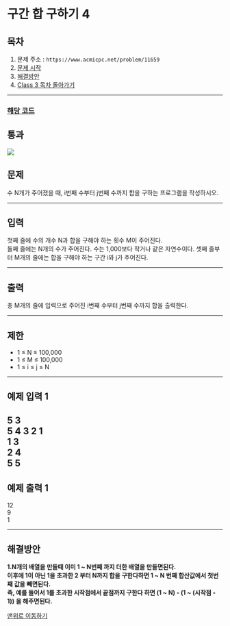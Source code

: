 # 구간 합 구하기 4

## 목차

1. 문제 주소 : `https://www.acmicpc.net/problem/11659`
2. [문제 시작](#문제)
3. [해결방안](#해결방안)
4. [Class 3 목차 돌아가기](../README.md)
___

### [해당 코드](./구간합구하기4.java)

## 통과

<img src="https://github.com/user-attachments/assets/99e835dd-0158-4366-8ca0-f502b2770640">

## 문제

수 N개가 주어졌을 때, i번째 수부터 j번째 수까지 합을 구하는 프로그램을 작성하시오.

___

## 입력

첫째 줄에 수의 개수 N과 합을 구해야 하는 횟수 M이 주어진다.<br>
둘째 줄에는 N개의 수가 주어진다. 수는 1,000보다 작거나 같은 자연수이다. 셋째 줄부터 M개의 줄에는 합을 구해야 하는 구간 i와 j가 주어진다.

___

## 출력

총 M개의 줄에 입력으로 주어진 i번째 수부터 j번째 수까지 합을 출력한다.

___

## 제한

+ 1 ≤ N ≤ 100,000
+ 1 ≤ M ≤ 100,000
+ 1 ≤ i ≤ j ≤ N

___

## 예제 입력 1

5 3 <br>
5 4 3 2 1 <br>
1 3 <br>
2 4 <br>
5 5
---

## 예제 출력 1

12 <br>
9 <br>
1

---

## 해결방안
**1.N개의 배열을 만들때 이미 1 ~ N번째 까지 더한 배열을 만들면된다.** <br>
**이후에 1이 아닌 1을 초과한 2 부터 N까지 합을 구한다하면 1 ~ N 번째 합산값에서 첫번째 값을 빼면된다.** <br>
**즉, 예를 들어서 1를 초과한 시작점에서 끝점까지 구한다 하면 (1 ~ N) - (1 ~ (시작점 - 1)) 을 해주면된다.** <br>

[맨위로 이동하기](#구간-합-구하기-4)
